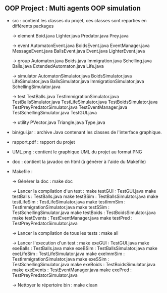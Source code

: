 ## OOP Project : Multi agents OOP simulation


- src : contient les classes du projet, ces classes sont reparties en différents packages

    -> element
        Boid.java  Lighter.java  Predator.java  Prey.java

    -> event
        AutomatonEvent.java  BoidsEvent.java  EventManager.java  MessageEvent.java
        BallsEvent.java  Event.java  LighterEvent.java

    -> group
        Automaton.java  Boids.java  Immigration.java  Schelling.java
        Balls.java  ExtendedAutomaton.java  Life.java

    -> simulator
        AutomatonSimulator.java  BoidsSimulator.java  LifeSimulator.java
        BallsSimulator.java  ImmigrationSimulator.java  SchellingSimulator.java

    -> test
        TestBalls.java           TestImmigrationSimulator.java
        TestBallsSimulator.java  TestLifeSimulator.java
        TestBoidsSimulator.java  TestPreyPredatorSimulator.java
        TestEventManager.java    TestSchellingSimulator.java
        TestGUI.java

    -> utility
        PVector.java  Triangle.java  Type.java


- bin/gui.jar : archive Java contenant les classes de l'interface graphique.

- rapport.pdf : rapport du projet

- UML.png : contient le graphique UML du projet au format PNG

- doc : contient la javadoc en html (à générer à l'aide du Makefile)


- Makefile :

    -> Générer la doc : make doc  

    -> Lancer la compilation d'un test :
        make testGUI        : TestGUI.java
        make testBalls      : TestBalls.java
        make testBSim       : TestBallsSimulator.java
        make testLifeSim    : TestLifeSimulator.java
        make testImmSim     : TestImmigrationSimulator.java
        make testSSim       : TestSchellingSimulator.java
        make testBoids      : TestBoidsSimulator.java
        make testEvents     : TestEventManager.java
        make testPred       : TestPreyPredatorSimulator.java

    -> Lancer la compilation de tous les tests :
        make all

    -> Lancer l'execution d'un test : 
        make exeGUI         : TestGUI.java
        make exeBalls       : TestBalls.java
        make exeBSim        : TestBallsSimulator.java
        make exeLifeSim     : TestLifeSimulator.java
        make exeImmSim      : TestImmigrationSimulator.java
        make exeSSim        : TestSchellingSimulator.java
        make exeBoids       : TestBoidsSimulator.java
        make exeEvents      : TestEventManager.java
        make exePred        : TestPreyPredatorSimulator.java

    -> Nettoyer le répertoire bin : 
        make clean

